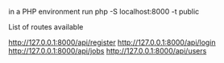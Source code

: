 in a PHP environment run 
php -S localhost:8000 -t public

List of routes available

http://127.0.0.1:8000/api/register
http://127.0.0.1:8000/api/login
http://127.0.0.1:8000/api/jobs
http://127.0.0.1:8000/api/users
